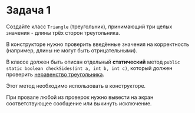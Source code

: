 # Задача 1

Создайте класс `Triangle` (треугольник), принимающий три целых значения - длины трёх сторон треугольника.

В конструкторе нужно проверить введённые значения на корректность (например, длины не могут быть отрицательными).

В классе должен быть описан отдельный **статический** метод `public static boolean checkSides(int a, int b, int c)`, который должен проверить [неравенство треугольника](https://obrazovaka.ru/matematika/neravenstvo-treugolnika-storon.html).

Этот метод необходимо использовать в конструкторе.

При провале любой из проверок нужно вывести на экран соответствующее сообщение или выкинуть исключение.
